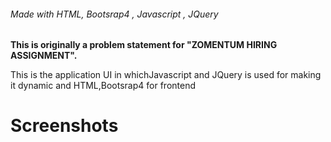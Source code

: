 																														
###### Made with HTML, Bootsrap4 , Javascript , JQuery

**This is originally a problem statement for "ZOMENTUM HIRING ASSIGNMENT".**

This is the application UI in whichJavascript and JQuery is used for making it dynamic and HTML,Bootsrap4 for frontend  

# Screenshots

